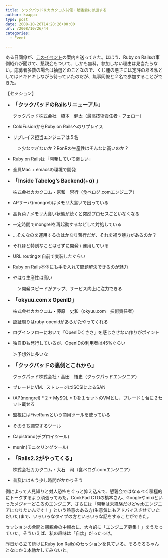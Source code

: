 ```yaml
---
title: クックパッド＆カカクコム共催・勉強会に参加する
author: kwappa
type: post
date: 2008-10-26T14:28:26+00:00
url: /2008/10/26/44
categories:
  - Event

---
```

ある日同僚が、[このイベント][1]の案内を送ってきた。ほほう、Ruby on Railsの事例紹介が聞けて、懇親会もついて、しかも無料。参加しない理由は見当たらない。応募者多数の場合は抽選とのことなので、くじ運の悪さには定評のある私としてはドキドキしながら待っていたのだが、無事同僚と２名で参加することができた。

<!--more-->

【セッション】

  * <span style="font-size: 1.2em;"><strong>「クックパッドのRailsリニューアル」</strong></span>
  
    クックパッド株式会社　橋本　健太（最高技術責任者・フェロー）
  * ColdFusionからRuby on Railsへのリプレイス
  * リプレイス担当エンジニアは５名
  
    　＞少なすぎないか？RonRの生産性はそんなに高いのか？
  * Ruby on Railsは「開発していて楽しい」
  * 全員Mac + emacsの環境で開発

  * <span style="font-size: 1.2em;"><strong>「Inside Tabelog’s Backend(+α) 」</strong></span>
  
    株式会社カカクコム・京和　崇行（食べログ.comエンジニア）
  * APサーバ(mongrel)はメモリ大食いで困っている
  * 高負荷 / メモリ大食い状態が続くと突然プロセスごといなくなる
  * 一定時間でmongrelを再起動するなどして対処している
  * …そんなのを運用するのはかなり苦行だが、それを補う魅力があるのか？

  * それほど特別なことはせずに開発 / 運用している
  * URL routingを自前で実装したぐらい
  * Ruby on Rails本体にも手を入れて問題解決できるのが魅力
  * やはり生産性は高い
  
    　＞開発スピードがアップ、サービス向上に注力できる

  * <span style="font-size: 1.2em;"><strong>「okyuu.com x OpenID」</strong></span>
  
    株式会社カカクコム・藤原　史和（okyuu.com　技術責任者）
  * 認証周りはruby-openidがあらかたやってくれる
  * ログインフローにおいて「OpenIDくささ」を感じさせない作りがポイント
  * 独自IDも発行しているが、OpenIDの利用者は45%ぐらい
  
    ＞予想外に多いな

  * <span style="font-size: 1.2em;"><strong>「クックパッドの裏側とこれから」</strong></span>
  
    クックパッド株式会社・高田　悟史（クックパッドエンジニア）
  * ブレードにVM、ストレージはiSCSIによるSAN 
  * (AP(mongrel) \* 2 + MySQL \* 1)を１セットのVMとし、ブレード１台に２セット載せる
  * 監視にはFiveRunsという商用ツールを使っている
  * そのうち調査するツール
  * Capistrano(デプロイツール)
  * munin(モニタリングツール)

  * <span style="font-size: 1.2em;"><strong>「Rails2.2がやってくる」</strong></span>
  
    株式会社カカクコム・大石　司（食べログ.comエンジニア）
  * 普及にはもう少し時間がかかりそう

例によって人見知りと対人恐怖をぐっと抑え込んで、懇親会ではなるべく積極的にトークするよう頑張ってみた。CookPad CTOの橋本さん、Googleやmixiといったメジャーどころのエンジニア、さらには「開発は未経験だけどwebエンジニアになりたいんです！」という熱意のある方(生意気にもアドバイスさせていただいた)まで、いろいろなタイプの方といろいろな話をすることができた。

セッションの合間と懇親会の中締めに、大々的に「エンジニア募集！」をうたっていた。そういえば、私の趣味は「自炊」だったっけ。

[昨日][2]から立て続けにRuby (on Rails)のセッションを見ている。そろそろちゃんとなにか１本動かしてみないと。

 [1]: http://techlife.cookpad.com/2008/10/01/%E3%82%AF%E3%83%83%E3%82%AF%E3%83%91%E3%83%83%E3%83%89%EF%BC%86%E3%82%AB%E3%82%AB%E3%82%AF%E3%82%B3%E3%83%A0%E5%85%B1%E5%82%AC%E3%83%BB%E5%8B%89%E5%BC%B7%E4%BC%9A%E3%81%AE%E3%81%8A%E7%9F%A5%E3%82%89/
 [2]: http://kwappa.txt-nifty.com/blog/2008/10/jjug-2008-fall-.html
